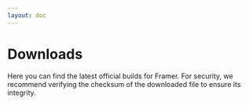 ```yaml
---
layout: doc
---
```


# Downloads

Here you can find the latest official builds for Framer. For security, we recommend verifying the checksum of the downloaded file to ensure its integrity.

<DownloadTable />